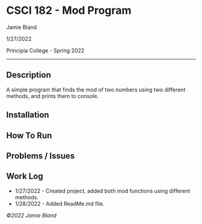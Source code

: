 # CSCI 182 - Mod Program
Jamie Bland

1/27/2022

Principia College - Spring 2022
___
## Description
A simple program that finds the mod of two numbers using two different methods, and prints them to console. 

## Installation

## How To Run

## Problems / Issues

## Work Log

- 1/27/2022 - Created project, added both mod functions using different methods.
- 1/28/2022 - Added ReadMe.md file. 


*©2022 Jamie Bland*